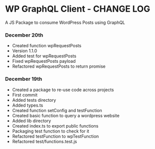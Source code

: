 # WP GraphQL Client - CHANGE LOG

A JS Package to consume WordPress Posts using GraphQL

### December 20th 

- Created function wpRequestPosts
- Version 1.1.0
- Added test for wpRequestPosts
- Fixed wpRequestPosts payload
- Refactored wpRequestPosts to return promise


### December 19th

- Created a package to re-use code across projects
- First commit
- Added tests directory
- Added types.ts
- Created function setConfig and testFunction
- Created basic function to query a wordpress website
- Added lib directory
- Created index.ts to export public functions
- Packaging test function to check for it
- Refactored testFunction to wpTestFunction
- Refactored test/functions.test.js
